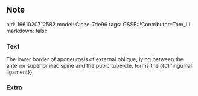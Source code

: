 ## Note
nid: 1661020712582
model: Cloze-7de96
tags: GSSE::!Contributor::Tom_Li
markdown: false

### Text
<div>
  The lower border of aponeurosis of external oblique, lying
  between the anterior superior iliac spine and the pubic tubercle,
  forms the {{c1::inguinal ligament}}.
</div>

### Extra

